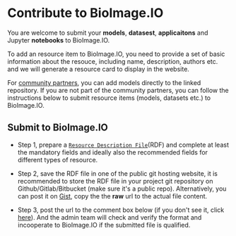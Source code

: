 # Contribute to BioImage.IO

You are welcome to submit your **models**, **datasest**, **applicaitons** and Jupyter **notebooks** to BioImage.IO.

To add an resource item to BioImage.IO, you need to provide a set of basic information about the resouce, including name, description, authors etc. and we will generate a resource card to display in the website.

For [community partners](https://github.com/bioimage-io/bioimage.io/blob/master/docs/join-partners.md), you can add models directly to the linked repository. If you are not part of the community partners, you can follow the instructions below to submit resource items (models, datasets etc.) to BioImage.IO.

## Submit to BioImage.IO
* Step 1, prepare a [`Resource Description File`](https://github.com/bioimage-io/bioimage.io/blob/master/docs/resource-description-file.md)(RDF) and complete at least the mandatory fields and ideally also the recommended fields for different types of resource.

* Step 2, save the RDF file in one of the public git hosting website, it is recommended to store the RDF file in your project git repository on Github/Gitlab/Bitbucket (make sure it's a public repo). Alternatively, you can post it on [Gist](https://gist.github.com/), copy the the **raw** url to the actual file content.

* Step 3, post the url to the comment box below (if you don't see it, click [here](https://github.com/bioimage-io/bioimage-io-models/issues/26)). And the admin team will check and verify the format and incooperate to BioImage.IO if the submitted file is qualified.

